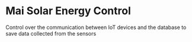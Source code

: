 # Mai Solar Energy Control
Control over the communication between IoT devices and the database to save data collected from the sensors
